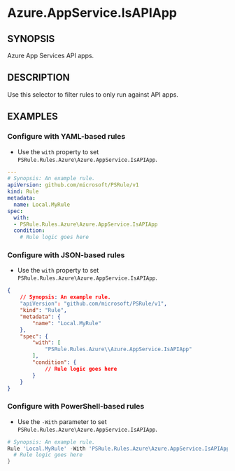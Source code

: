 # Azure.AppService.IsAPIApp

## SYNOPSIS

Azure App Services API apps.

## DESCRIPTION

Use this selector to filter rules to only run against API apps.

## EXAMPLES

### Configure with YAML-based rules

- Use the `with` property to set `PSRule.Rules.Azure\Azure.AppService.IsAPIApp`.

```yaml
---
# Synopsis: An example rule.
apiVersion: github.com/microsoft/PSRule/v1
kind: Rule
metadata:
  name: Local.MyRule
spec:
  with:
  - PSRule.Rules.Azure\Azure.AppService.IsAPIApp
  condition:
    # Rule logic goes here
```

### Configure with JSON-based rules

- Use the `with` property to set `PSRule.Rules.Azure\Azure.AppService.IsAPIApp`.

```json
{
    // Synopsis: An example rule.
    "apiVersion": "github.com/microsoft/PSRule/v1",
    "kind": "Rule",
    "metadata": {
        "name": "Local.MyRule"
    },
    "spec": {
        "with": [
            "PSRule.Rules.Azure\\Azure.AppService.IsAPIApp"
        ],
        "condition": {
            // Rule logic goes here
        }
    }
}
```

### Configure with PowerShell-based rules

- Use the `-With` parameter to set `PSRule.Rules.Azure\Azure.AppService.IsAPIApp`.

```powershell
# Synopsis: An example rule.
Rule 'Local.MyRule' -With 'PSRule.Rules.Azure\Azure.AppService.IsAPIApp' {
  # Rule logic goes here
}
```
